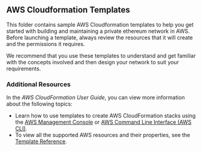 ## AWS Cloudformation Templates

This folder contains sample AWS Cloudformation templates to help you get started with building and maintaining a private ethereum network in AWS. Before launching a template, always review the resources that it will create and the permissions it requires.

We recommend that you use these templates to understand and get familiar with the concepts involved and then design your network to suit your requirements.     
 
 
### Additional Resources
In the *AWS CloudFormation User Guide*, you can view more information about the following topics:

- Learn how to use templates to create AWS CloudFormation stacks using the [AWS Management Console](http://docs.aws.amazon.com/AWSCloudFormation/latest/UserGuide/cfn-console-create-stack.html) or [AWS Command Line Interface (AWS CLI)](http://docs.aws.amazon.com/AWSCloudFormation/latest/UserGuide/using-cfn-cli-creating-stack.html).
- To view all the supported AWS resources and their properties, see the [Template Reference](http://docs.aws.amazon.com/AWSCloudFormation/latest/UserGuide/template-reference.html).